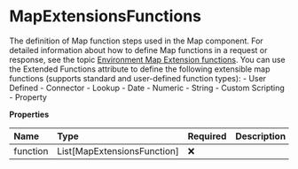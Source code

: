 # MapExtensionsFunctions

The definition of Map function steps used in the Map component. For detailed information about how to define Map functions in a request or response, see the topic [Environment Map Extension functions](/docs/APIs/PlatformAPI/Environment_Map_Extension_functions). You can use the Extended Functions attribute to define the following extensible map functions (supports standard and user-defined function types): - User Defined - Connector - Lookup - Date - Numeric - String - Custom Scripting - Property

**Properties**

| Name     | Type                        | Required | Description |
| :------- | :-------------------------- | :------- | :---------- |
| function | List[MapExtensionsFunction] | ❌       |             |

